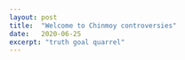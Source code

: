 ```yaml
---
layout: post
title:  "Welcome to Chinmoy controversies"
date:   2020-06-25
excerpt: "truth goal quarrel"
---
```

